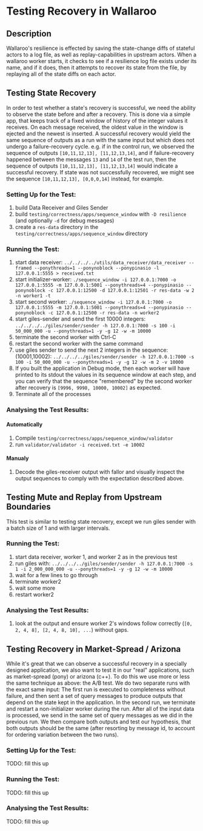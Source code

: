 # Testing Recovery in Wallaroo

## Description

Wallaroo's resilience is effected by saving the state-change diffs of stateful actors to a log file, as well as replay-capabilities in upstream actors.
When a wallaroo worker starts, it checks to see if a resilience log file exists under its name, and if it does, then it attempts to recover its state from the file, by replaying all of the state diffs on each actor.

##  Testing State Recovery
In order to test whether a state's recovery is successful, we need the ability to observe the state before and after a recovery.
This is done via a simple app, that keeps track of a fixed window of history of the integer values it receives. On each message received, the oldest value in the window is ejected and the newest is inserted.
A successful recovery would yield the same sequence of outputs as a run with the same input but which does not undergo a failure-recovery cycle.
e.g. if in the control run, we observed the sequence of outputs `[10,11,12,13], [11,12,13,14]`, and if failure-recovery happened between the messages `13` and `14` of the test run, then the sequence of outputs `[10,11,12,13], [11,12,13,14]` would indicate a successful recovery. If state was not successfully recovered, we might see the sequence `[10,11,12,13], [0,0,0,14]` instead, for example.

### Setting Up for the Test:

1. build Data Receiver and Giles Sender
1. build `testing/correctness/apps/sequence_window` with `-D resilience` (and optionally `-d` for debug messages)
1. create a `res-data` directory in the `testing/correctness/apps/sequence_window` directory

### Running the Test:

1. start data receiver:  `../../../../utils/data_receiver/data_receiver --framed --ponythreads=1 --ponynoblock --ponypinasio -l 127.0.0.1:5555 > received.txt`
1. start initializer-worker: `./sequence_window -i 127.0.0.1:7000 -o 127.0.0.1:5555 -m 127.0.0.1:5001 --ponythreads=4 --ponypinasio --ponynoblock -c 127.0.0.1:12500 -d 127.0.0.1:12501 -r res-data -w 2 -n worker1 -t`
1. start second worker: `./sequence_window -i 127.0.0.1:7000 -o 127.0.0.1:5555 -m 127.0.0.1:5001 --ponythreads=4 --ponypinasio --ponynoblock -c 127.0.0.1:12500 -r res-data -n worker2`
1. start giles-sender and send the first 10000 integers: `../../../../giles/sender/sender -h 127.0.0.1:7000 -s 100 -i 50_000_000 -u --ponythreads=1 -y -g 12 -w -m 10000`
1. terminate the second worker with Ctrl-C
1. restart the second worker with the same command
1. use giles sender to send the next 2 integers in the sequence: (10001,10002): `../../../../giles/sender/sender -h 127.0.0.1:7000 -s 100 -i 50_000_000 -u --ponythreads=1 -y -g 12 -w -m 2 -v 10000`
1. If you built the application in Debug mode, then each worker will have printed to its stdout the values in its sequence window at each step, and you can verify that the sequence "remembered" by the second worker after recovery is `[9996, 9998, 10000, 10002]` as expected.
1. Terminate all of the processes

### Analysing the Test Results:

#### Automatically
1. Compile `testing/correctness/apps/sequence_window/validator`
2. run `validator/validator -i received.txt -e 10002`

#### Manualy

1. Decode the giles-receiver output with fallor and visually inspect the output sequences to comply with the expectation described above.

## Testing Mute and Replay from Upstream Boundaries
This test is similar to testing state recovery, except we run giles sender with a batch size of 1 and with larger intervals.

### Running the Test:

1. start data receiver, worker 1, and worker 2 as in the previous test
1. run giles with: `../../../../giles/sender/sender -h 127.0.0.1:7000 -s 1 -i 2_000_000_000 -u --ponythreads=1 -y -g 12 -w -m 10000`
1. wait for a few lines to go through
1. terminate worker2
1. wait some more
1. restart worker2

### Analysing the Test Results:

1. look at the output and ensure worker 2's windows follow correctly (`[0, 2, 4, 8], [2, 4, 8, 10], ...`) without gaps.

## Testing Recovery in Market-Spread / Arizona
While it's great that we can observe a successful recovery in a specially designed application, we also want to test it in our "real" applications, such as market-spread (pony) or arizona (c++).
To do this we use more or less the same technique as above: the A/B test.
We do two separate runs with the exact same input:
The first run is executed to completeness without failure, and then sent a set of query messages to produce outputs that depend on the state kept in the application.
In the second run, we terminate and restart a non-initializer worker during the run. After all of the input data is processed, we send in the same set of query messages as we did in the previous run. We then compare both outputs and test our hypothesis, that both outputs should be the same (after resorting by message id, to account for ordering variation between the two runs).

### Setting Up for the Test:
TODO: fill this up

### Running the Test:
TODO: fill this up

### Analysing the Test Results:
TODO: fill this up
